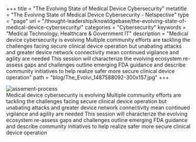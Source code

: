 +++
title = "The Evolving State of Medical Device Cybersecurity"
metatitle = "The Evolving State of Medical Device Cybersecurity - Netspective"
type = "page"
url = "/thought-leadership/knowldgebase/the-evolving-state-of-medical-device-cybersecurity/"
categories = "Cybersecurity"
keywords = "Medical Technology, Healthcare & Government IT"
description = "Medical device cybersecurity is evolving Multiple community efforts are tackling the challenges facing secure clinical device operation but unabating attacks and greater device network connectivity mean continued vigilance and agility are needed This session will characterize the evolving ecosystem re-assess gaps and challenges outline emerging FDA guidance and describe community initiatives to help realize safer more secure clinical device operation"
path =  "blog/The_Evolvi_1487588092-300x157.jpg" 
+++

![assement-process](/blog/The_Evolvi_1487588092-300x157.jpg#center) </br>
 Medical device cybersecurity is evolving Multiple community efforts are tackling the challenges facing secure clinical device operation but unabating attacks and greater device network connectivity mean continued vigilance and agility are needed This session will characterize the evolving ecosystem re-assess gaps and challenges outline emerging FDA guidance and describe community initiatives to help realize safer more secure clinical device operation